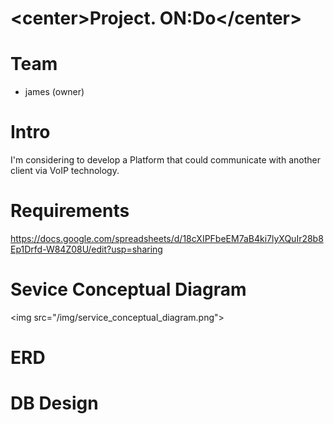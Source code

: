 # \<center>Project. ON:Do\</center>


# Team
* james (owner)


# Intro 
I'm considering to develop a Platform that could communicate with another client via VoIP technology.

# Requirements
https://docs.google.com/spreadsheets/d/18cXIPFbeEM7aB4ki7lyXQuIr28b8Ep1Drfd-W84Z08U/edit?usp=sharing
  
# Sevice Conceptual Diagram 
\<img src="/img/service_conceptual_diagram.png"> 

# ERD

# DB Design 

